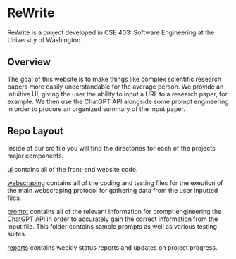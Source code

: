 # ReWrite
ReWrite is a project developed in CSE 403: Software Engineering at the University of Washington. 

## Overview
The goal of this website is to make things like complex scientific research papers more easily understandable for the average person. We provide an intuitive UI, giving the user the ability to input a URL to a research paper, for example. We then use the ChatGPT API alongside some prompt engineering in order to procure an organized summary of the input paper. 

## Repo Layout
Inside of our src file you will find the directories for each of the projects major components. 

[ui](https://github.com/aldenhinden/ReWrite/tree/main/src/ui) contains all of the front-end website code.

[webscraping](https://github.com/aldenhinden/ReWrite/tree/main/src/back-end/webscrape) contains all of the coding and testing files for the exeution of the main webscraping protocol for gathering data from the user inputted files.

[prompt](https://github.com/aldenhinden/ReWrite/tree/main/src/back-end/prompt) contains all of the relevant information for prompt engineering the ChatGPT API in order to accurately gain the correct information from the input file. This folder contains sample prompts as well as various testing suites. 

[reports](https://github.com/aldenhinden/ReWrite/tree/main/reports) contains weekly status reports and updates on project progress.
